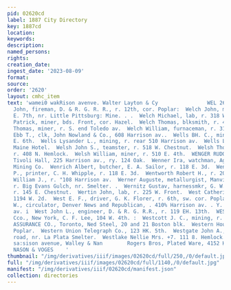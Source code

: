 ```yaml
---
pid: 02620cd
label: 1887 City Directory
key: 1887cd
location: 
keywords: 
description: 
named_persons: 
rights: 
creation_date: 
ingest_date: '2023-08-09'
format: 
source: 
order: '2620'
layout: cmhc_item
text: 'wamei0 wakRison avenve. Walter Layton & Cy                WEL 268 . WES  Welch
  John, fireman, D. & R. G. R. R., r. 12th, cor. Poplar:  Welch John, miner, r. head
  E. 7th, nr. Little Pittsburg: Mine. . .  Welch Michael, lab, r. 318 W. 2d.  Welch
  Patrick, miner, bds. Front, cor. Hazel.  Welch Thomas, blksmith, r. 404 E. 5th.  Welch
  Thomas, miner, r. S. end Toledo av.  Welch William, furnaceman, r. 318 W. 2d.  Wells
  Ebb T., clk, John Nowland & Co., 608 Harrison av..  Wells BH. C., miner, r. 520
  E. 6th.  Wells Lysander L., mining, r. rear 510 Harrison av.  Wells L., miner, bds.
  Maine Hotel.  Welsh John S., teamster, r. 518 W. Chestnut.  Welsh Thomas, miner,
  r. 408 N. Hemlock.  Welsh William, miner, r. 510 E. 4th.  WENGER RUDOLPH, propr,
  Tivoli Hall, 225 Harrison av., ry. 124 Oak.  Wenner Ira, watchman, Agassiz Cons.
  Mining Co.  Wenrich Albert, butcher, E. A. Sailor, r. 118 E. 3d.  Wenrich Joseph
  P., printer, C. H. Whipple, r. 118 E. 3d.  Wentworth Robert H., r. 200 W. 5th.  Werley
  William J., r. "108 Harrison av.  Werner Auguste, metallurgist, Manville Smelter,
  r. Big Evans Gulch, nr. Smelter. .  Wernitz Gustav, harnessmkr, G. W. Lancaster,
  r. 145 E. Chestnut.  Wertin John, lab, r. 225 W. Front.  West Catherine Mrs., r.
  1194 W. 2d.  West E. F., driver, G. K. Florer, r. 6th, sw. cor. Poplar.  West George
  W., circulator, Denver News and Republican, . 410% Harrison av. . Y. rear 812 Harrison
  av. i  West John L., engineer, D. & R. G. R.R., r. 119 EH. 13th.  WESTCHESTER INSURANCE
  Cco., New York, C. F. Lee, 104 W. 4th. :  Westcott J. C., mining, r. 332 W. 3d.  WESTERN
  ASSURANCE CO., Toronto, Ned Steel, 20 and 21 Boston blk.  Western House, 1400 N.
  Poplar.  Western Union Telegraph Co., 123 HK. 5th.  Westgate John A., saloon, Malta
  road, nr. La Plata Smelter.  Westlake Nellie Mrs. +7. 111 8. Hemlock.  DERTAKERS,
  sa:sison avenue, Walley & Nan        Rogers Bros, Plated Ware, 4152 Harrison Av,,
  NASON & VOGES    '
thumbnail: "/img/derivatives/iiif/images/02620cd/full/250,/0/default.jpg"
full: "/img/derivatives/iiif/images/02620cd/full/1140,/0/default.jpg"
manifest: "/img/derivatives/iiif/02620cd/manifest.json"
collection: directories
---
```

